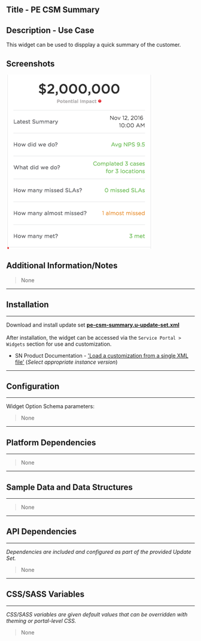 ## Title - PE CSM Summary

## Description - Use Case

This widget can be used to dispplay a quick summary of the customer.

## Screenshots
![alt text](../images/pe-csm-summary.png "PE CSM Summary")

## Additional Information/Notes 
> None
---
## Installation
---
Download and install update set **[pe-csm-summary.u-update-set.xml](pe-csm-summary.u-update-set.xml)** <br/><br/>
After installation, the widget can be accessed via the `Service Portal > Widgets` section for use and customization.<br/>
* SN Product Documentation - ['Load a customization from a single XML file'](https://docs.servicenow.com/search?q=Load+a+customization+from+a+single+XML+file)   (<i>Select appropriate instance version</i>)
---
## Configuration
---
Widget Option Schema parameters:
> None
---
## Platform Dependencies
---
> None
---
## Sample Data and Data Structures
---
> None
---
## API Dependencies
---
<i>Dependencies are included and configured as part of the provided Update Set.</i>
> None
---
## CSS/SASS Variables
---
_CSS/SASS variables are given default values that can be overridden with theming or portal-level CSS._
> None